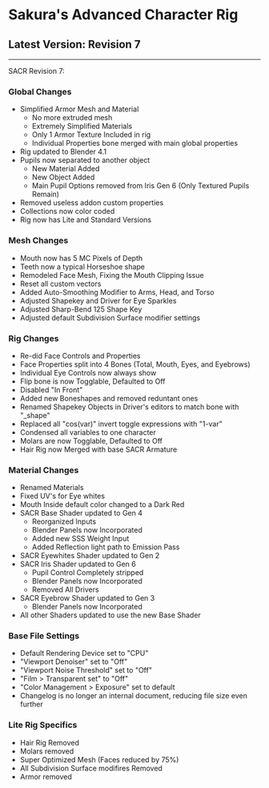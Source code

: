 # Sakura's Advanced Character Rig

## Latest Version: Revision 7

--------
SACR Revision 7:

### Global Changes

- Simplified Armor Mesh and Material
  - No more extruded mesh
  - Extremely Simplified Materials
  - Only 1 Armor Texture Included in rig
  - Individual Properties bone merged with main global properties
- Rig updated to Blender 4.1
- Pupils now separated to another object
  - New Material Added
  - New Object Added
  - Main Pupil Options removed from Iris Gen 6 (Only Textured Pupils Remain)
- Removed useless addon custom properties
- Collections now color coded
- Rig now has Lite and Standard Versions

### Mesh Changes

- Mouth now has 5 MC Pixels of Depth
- Teeth now a typical Horseshoe shape
- Remodeled Face Mesh, Fixing the Mouth Clipping Issue
- Reset all custom vectors
- Added Auto-Smoothing Modifier to Arms, Head, and Torso
- Adjusted Shapekey and Driver for Eye Sparkles
- Adjusted Sharp-Bend 125 Shape Key
- Adjusted default Subdivision Surface modifier settings

### Rig Changes

- Re-did Face Controls and Properties
- Face Properties split into 4 Bones (Total, Mouth, Eyes, and Eyebrows)
- Individual Eye Controls now always show
- Flip bone is now Togglable, Defaulted to Off
- Disabled "In Front"
- Added new Boneshapes and removed reduntant ones
- Renamed Shapekey Objects in Driver's editors to match bone with "_shape"
- Replaced all "cos(var)" invert toggle expressions with "1-var"
- Condensed all variables to one character
- Molars are now Togglable, Defaulted to Off
- Hair Rig now Merged with base SACR Armature

### Material Changes

- Renamed Materials
- Fixed UV's for Eye whites
- Mouth Inside default color changed to a Dark Red
- SACR Base Shader updated to Gen 4
  - Reorganized Inputs
  - Blender Panels now Incorporated
  - Added new SSS Weight Input
  - Added Reflection light path to Emission Pass
- SACR Eyewhites Shader updated to Gen 2
- SACR Iris Shader updated to Gen 6
  - Pupil Control Completely stripped
  - Blender Panels now Incorporated
  - Removed All Drivers
- SACR Eyebrow Shader updated to Gen 3
  - Blender Panels now Incorporated
- All other Shaders updated to use the new Base Shader

### Base File Settings

- Default Rendering Device set to "CPU"
- "Viewport Denoiser" set to "Off"
- "Viewport Noise Threshold" set to "Off"
- "Film > Transparent set" to "Off"
- "Color Management > Exposure" set to default
- Changelog is no longer an internal document, reducing file size even further

### Lite Rig Specifics

- Hair Rig Removed
- Molars removed
- Super Optimized Mesh (Faces reduced by 75%)
- All Subdivision Surface modifires Removed
- Armor removed
